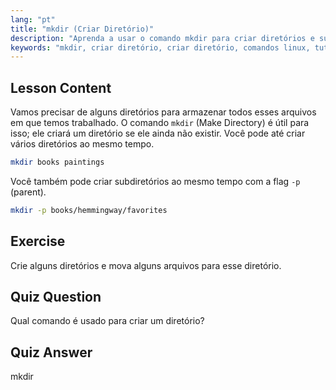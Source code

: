```yaml
---
lang: "pt"
title: "mkdir (Criar Diretório)"
description: "Aprenda a usar o comando mkdir para criar diretórios e subdiretórios no Linux. Este tutorial para iniciantes ajuda você a organizar arquivos de forma eficiente."
keywords: "mkdir, criar diretório, criar diretório, comandos linux, tutorial linux, linux para iniciantes, guia linux"
---
```


## Lesson Content

Vamos precisar de alguns diretórios para armazenar todos esses arquivos em que temos trabalhado. O comando `mkdir` (Make Directory) é útil para isso; ele criará um diretório se ele ainda não existir. Você pode até criar vários diretórios ao mesmo tempo.

```bash
mkdir books paintings
```

Você também pode criar subdiretórios ao mesmo tempo com a flag `-p` (parent).

```bash
mkdir -p books/hemmingway/favorites
```

## Exercise

Crie alguns diretórios e mova alguns arquivos para esse diretório.

## Quiz Question

Qual comando é usado para criar um diretório?

## Quiz Answer

mkdir
